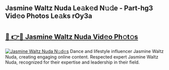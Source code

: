 ## Jasmine Waltz Nuda Le𝚊k𝚎d N𝚞𝚍e - Part-hg3 Vid𝚎o Photos Le𝚊ks rOy3a

# <h2><a href="http://fbd5qt.evod.top/?m=Jasmine+Waltz+Nuda">🔗 👉🔴 Jasmine Waltz Nuda Vid𝚎o Ph𝚘t𝚘s</a></h2>

[![Jasmine Waltz Nuda N𝚞d𝚎s](https://i.imgur.com/8V9OHl7.gif)](http://fbd5qt.evod.top/?m=Jasmine+Waltz+Nuda)
Dance and lifestyle influencer Jasmine Waltz Nuda, creating engaging online content. Respected expert Jasmine Waltz Nuda, recognized for their expertise and leadership in their field. 
